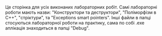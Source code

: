 Це сторінка для усіх виконаних лабораторних робіт. Самі лабораторні роботи мають назви: "Конструктори та деструктори", "Поліморфізм в С++", "стріктури", та "Exceptions smart pointers". 
Інші файли в папці стосуються лабораторної роботи на практику, сама по собі .exe аплікація знаходиться в папці "Debug".
